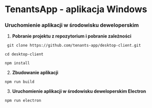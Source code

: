 # TenantsApp - aplikacja Windows

### Uruchomienie aplikacji w środowisku deweloperskim

1. **Pobranie projektu z repozytorium i pobranie zależności**

```
 git clone https://github.com/tenants-app/desktop-client.git
```

```
cd desktop-client
```

```
npm install
```

2. **Zbudowanie aplikacji**

```
npm run build
```

3. **Uruchomienie aplikacji w środowisku deweloperskim Electron**

```
npm run electron
```
